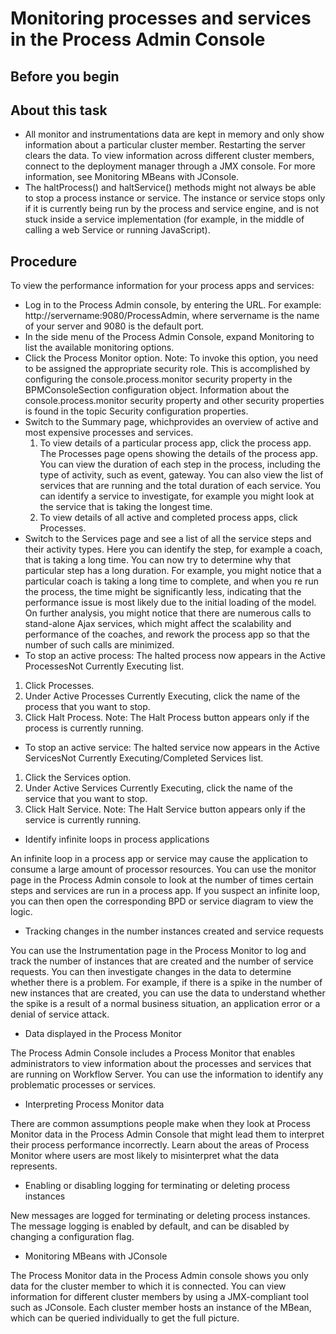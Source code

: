 # Monitoring processes and services in the Process Admin Console

## Before you begin

## About this task

- All monitor and instrumentations data are kept in memory and only show information about a
particular cluster member. Restarting the server clears the data. To view information across
different cluster members, connect to the deployment manager through a JMX console. For more information, see Monitoring MBeans with JConsole.
- The haltProcess() and haltService() methods might not always be able to stop a process instance
or service. The instance or service stops only if it is currently being run by the process and
service engine, and is not stuck inside a service implementation (for example, in the middle of
calling a web Service or running JavaScript).

## Procedure

To view the performance information for your process
apps and services:

- Log in to the Process Admin console, by entering the URL. 
For example: http://servername:9080/ProcessAdmin, where
servername is the name of your server and 9080 is the default
port.
- In the side menu of the Process Admin Console, expand
Monitoring to list the available monitoring options.
- Click the Process Monitor option. 
Note: To invoke this option, you need to be assigned the appropriate security role. This is
accomplished by configuring the console.process.monitor security property in the
BPMConsoleSection configuration object. Information about the
console.process.monitor security property and other security properties is found in
the topic Security configuration properties.
- Switch to the Summary page, whichprovides an overview of active and most expensive processes and services.
    1. To view details of a particular process app, click the
process app. The Processes page opens showing
the details of the process app. You can view the duration of each
step in the process, including the type of activity, such as event,
gateway. You can also view the list of services that are running and
the total duration of each service. You can identify a service to
investigate, for example you might look at the service that is taking
the longest time.
    2. To view details of all active and completed process
apps, click Processes.
- Switch to the Services page and see
a list of all the service steps and their activity types. Here you
can identify the step, for example a coach, that is taking a long
time. You can now try to determine why that particular step has a
long duration. For example, you might notice that a particular coach
is taking a long time to complete, and when you re run the process,
the time might be significantly less, indicating that the performance
issue is most likely due to the initial loading of the model. On further
analysis, you might notice that there are numerous calls to stand-alone
Ajax services, which might affect the scalability and performance
of the coaches, and rework the process app so that the number of such
calls are minimized.
- To stop an active process: The halted process now appears in the Active ProcessesNot Currently Executing list.

1. Click Processes.
2. Under Active Processes Currently Executing,
click the name of the process that you want to stop.
3. Click Halt Process. Note: The Halt Process button
appears only if the process is currently running.
- To stop an active service: The halted service now appears in the Active ServicesNot Currently Executing/Completed Services list.

1. Click the Services option.
2. Under Active Services Currently Executing,
click the name of the service that you want to stop.
3. Click Halt Service. Note: The Halt Service button
appears only if the service is currently running.

- Identify infinite loops in process applications

An infinite loop in a process app or service may cause the application to consume a large amount of processor resources. You can use the monitor page in the Process Admin console to look at the number of times certain steps and services are run in a process app. If you suspect an infinite loop, you can then open the corresponding BPD or service diagram to view the logic.
- Tracking changes in the number instances created and service requests

You can use the Instrumentation page in the Process Monitor to log and track the number of instances that are created and the number of service requests. You can then investigate changes in the data to determine whether there is a problem. For example, if there is a spike in the number of new instances that are created, you can use the data to understand whether the spike is a result of a normal business situation, an application error or a denial of service attack.
- Data displayed in the Process Monitor

The Process Admin Console includes a Process Monitor that enables administrators to view information about the processes and services that are running on Workflow Server. You can use the information to identify any problematic processes or services.
- Interpreting Process Monitor data

There are common assumptions people make when they look at Process Monitor data in the Process Admin Console that might lead them to interpret their process performance incorrectly. Learn about the areas of Process Monitor where users are most likely to misinterpret what the data represents.
- Enabling or disabling logging for terminating or deleting process instances

New messages are logged for terminating or deleting process instances. The message logging is enabled by default, and can be disabled by changing a configuration flag.
- Monitoring MBeans with JConsole

The Process Monitor data in the Process Admin console shows you only data for the cluster member to which it is connected. You can view information for different cluster members by using a JMX-compliant tool such as JConsole. Each cluster member hosts an instance of the MBean, which can be queried individually to get the full picture.